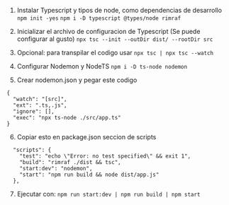 1. Instalar Typescript y tipos de node, como dependencias de desarrollo
```npm init -yes```
```npm i -D typescript @types/node rimraf```

2. Inicializar el archivo de configuracion de Typescript (Se puede configurar al gusto)
```npx tsc --init --outDir dist/ --rootDir src```

3. Opcional: para transpilar el codigo usar
```npx tsc | npx tsc --watch```

4. Configurar Nodemon y NodeTS
```npm i -D ts-node nodemon```

5. Crear nodemon.json y pegar este codigo
```
{
  "watch": "[src]",
  "ext": ".ts,.js",
  "ignore": [],
  "exec": "npx ts-node ./src/app.ts"
}
```

6. Copiar esto en package.json seccion de scripts
```
  "scripts": {
    "test": "echo \"Error: no test specified\" && exit 1",
    "build": "rimraf ./dist && tsc",
    "start:dev": "nodemon",
    "start": "npm run build && node dist/app.js"
  },
```

7. Ejecutar con:
```npm run start:dev | npm run build | npm start```
